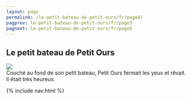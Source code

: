 ```yaml
---
layout: page
permalink: /le-petit-bateau-de-petit-ours/fr/page4/
pagprev: le-petit-bateau-de-petit-ours/fr/page3
pagnext: le-petit-bateau-de-petit-ours/fr/page5
---
```


## Le petit bateau de Petit Ours

<img src="{{ site.baseurl }}/img/le-petit-bateau-de-petit-ours/page4.jpg"/>

<div class="childbook-text">
Couché au fond de son petit bateau, Petit Ours fermait les yeux et rêvait.
<br />
Il était très heureux.
</div>

{% include nav.html %}
